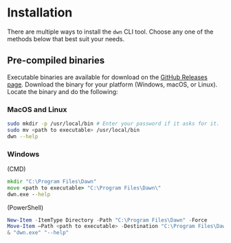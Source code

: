 # Installation

There are multiple ways to install the `dwn` CLI tool. Choose any one of the methods below that best suit your needs.

## Pre-compiled binaries

Executable binaries are available for download on the [GitHub Releases page]. Download the binary for your platform (Windows, macOS, or Linux). Locate the binary and do the following:

### MacOS and Linux

```zsh
sudo mkdir -p /usr/local/bin # Enter your password if it asks for it.
sudo mv <path to executable> /usr/local/bin
dwn --help 
```

### Windows

(CMD)

```cmd
mkdir "C:\Program Files\Dawn"
move <path to executable> "C:\Program Files\Dawn\"
dwn.exe --help
```

(PowerShell)

```powershell
New-Item -ItemType Directory -Path "C:\Program Files\Dawn" -Force
Move-Item –Path <path to executable> -Destination "C:\Program Files\Dawn\"
& "dwn.exe" "--help"
```

[GitHub Releases page]: https://github.com/ArnabRollin/dwn/releases
